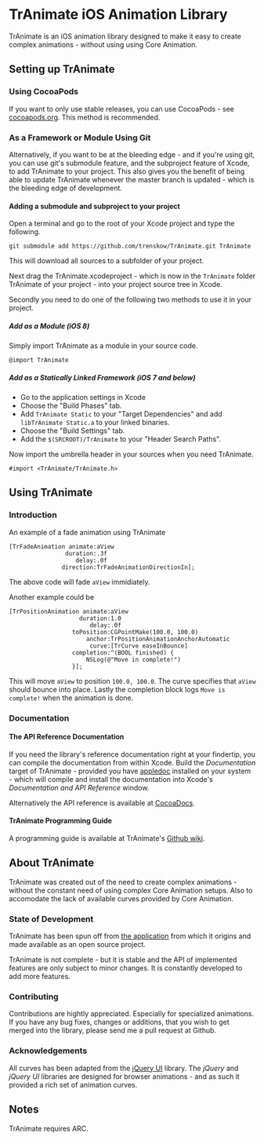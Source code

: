 # TrAnimate iOS Animation Library

TrAnimate is an iOS animation library designed to make it easy to create complex animations - without using using Core Animation.

## Setting up TrAnimate

### Using CocoaPods

If you want to only use stable releases, you can use CocoaPods - see [cocoapods.org](http://cocoapods.org/). This method is recommended.

### As a Framework or Module Using Git

Alternatively, if you want to be at the bleeding edge - and if you're using git, you can use git's submodule feature, and the subproject feature of Xcode, to add TrAnimate to your project. This also gives you the benefit of being able to update TrAnimate whenever the master branch is updated - which is the bleeding edge of development.

#### Adding a submodule and subproject to your project

Open a terminal and go to the root of your Xcode project and type the following.

    git submodule add https://github.com/trenskow/TrAnimate.git TrAnimate

This will download all sources to a subfolder of your project.

Next drag the TrAnimate.xcodeproject - which is now in the `TrAnimate` folder TrAnimate of your project - into your project source tree in Xcode.

Secondly you need to do one of the following two methods to use it in your project.

##### Add as a Module (iOS 8)

Simply import TrAnimate as a module in your source code.

    @import TrAnimate


##### Add as a Statically Linked Framework (iOS 7 and below)

- Go to the application settings in Xcode
- Choose the "Build Phases" tab.
- Add `TrAnimate Static` to your "Target Dependencies" and add `libTrAnimate Static.a` to your linked binaries.
- Choose the "Build Settings" tab.
- Add the `$(SRCROOT)/TrAnimate` to your "Header Search Paths".

Now import the umbrella header in your sources when you need TrAnimate.

    #import <TrAnimate/TrAnimate.h>

## Using TrAnimate

### Introduction

An example of a fade animation using TrAnimate

    [TrFadeAnimation animate:aView
                    duration:.3f
                       delay:.0f
                   direction:TrFadeAnimationDirectionIn];
    
The above code will fade `aView` immidiately.

Another example could be

    [TrPositionAnimation animate:aView
                        duration:1.0
                           delay:.0f
                      toPosition:CGPointMake(100.0, 100.0)
                          anchor:TrPositionAnimationAnchorAutomatic
                           curve:[TrCurve easeInBounce]
                      completion:^(BOOL finished) {
                          NSLog(@"Move in complete!")
                      }];

This will move `aView` to position `100.0, 100.0`. The curve specifies that `aView` should bounce into place. Lastly the completion block logs `Move is complete!` when the animation is done.

### Documentation

#### The API Reference Documentation

If you need the library's reference documentation right at your findertip, you can compile the documentation from within Xcode. Build the *Documentation* target of TrAnimate - provided you have [appledoc](http://gentlebytes.com/appledoc/) installed on your system - which will compile and install the documentation into Xcode's *Documentation and API Reference* window.

Alternatively the API reference is available at [CocoaDocs](http://cocoadocs.org/docsets/TrAnimate/).

#### TrAnimate Programming Guide

A programming guide is available at TrAnimate's [Github wiki](https://github.com/trenskow/TrAnimate/wiki).

## About TrAnimate

TrAnimate was created out of the need to create complex animations - without the constant need of using complex Core Animation setups. Also to accomodate the lack of available curves provided by Core Animation.

### State of Development

TrAnimate has been spun off from [the application](https://itunes.apple.com/app/kreafunk-listen-to-anything/id807353001?mt=8) from which it origins and made available as an open source project.

TrAnimate is not complete - but it is stable and the API of implemented features are only subject to minor changes. It is constantly developed to add more features.

### Contributing

Contributions are hightly appreciated. Especially for specialized animations. If you have any bug fixes, changes or additions, that you wish to get merged into the library, please send me a pull request at Github.

### Acknowledgements

All curves has been adapted from the [jQuery UI](https://github.com/jquery/jquery-ui) library. The *jQuery* and *jQuery UI* libraries are designed for browser animations - and as such it provided a rich set of animation curves.

## Notes
TrAnimate requires ARC.
